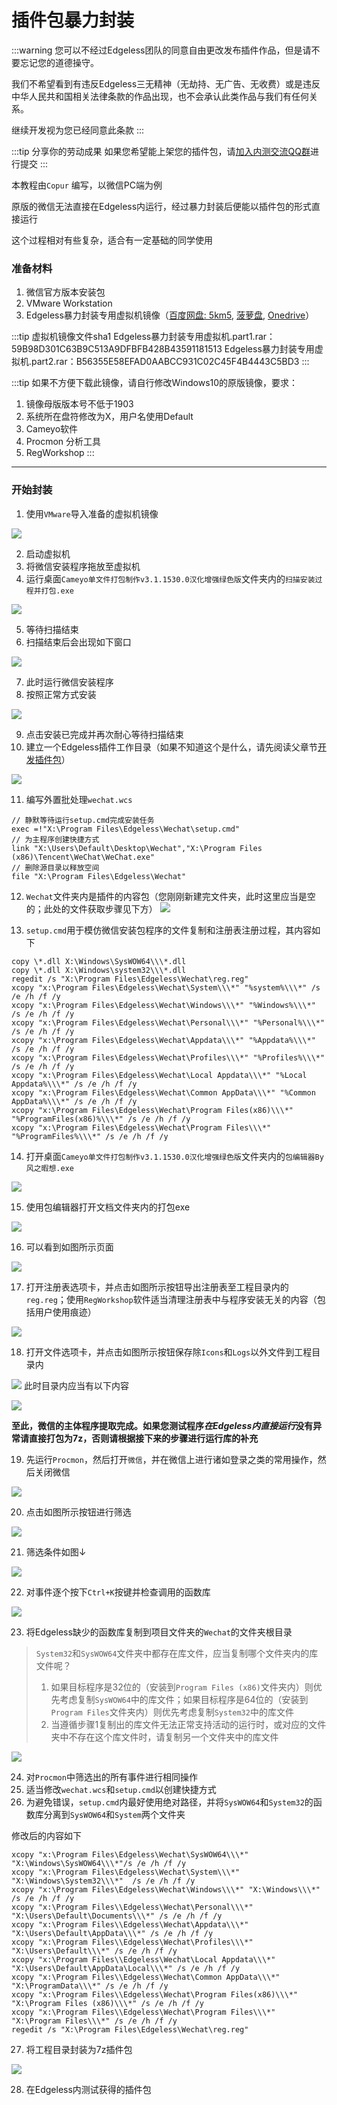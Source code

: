 # 插件包暴力封装
:::warning 您可以不经过Edgeless团队的同意自由更改发布插件作品，但是请不要忘记您的道德操守。

我们不希望看到有违反Edgeless三无精神（无劫持、无广告、无收费）或是违反中华人民共和国相关法律条款的作品出现，也不会承认此类作品与我们有任何关系。

继续开发视为您已经同意此条款
:::

:::tip 分享你的劳动成果
如果您希望能上架您的插件包，请[加入内测交流QQ群](https://home.edgeless.top/jump/qqg.html)进行提交
:::


本教程由`Copur` 编写，以微信PC端为例

原版的微信无法直接在Edgeless内运行，经过暴力封装后便能以插件包的形式直接运行

这个过程相对有些复杂，适合有一定基础的同学使用

### 准备材料
1. 微信官方版本安装包
2. VMware Workstation
3. Edgeless暴力封装专用虚拟机镜像（[百度网盘: 5km5](https://pan.baidu.com/s/1ohmM4XpESyu7YnNN2u63hg), [菠萝盘](https://my-file.cn/s/vJdpFx), [Onedrive](https://735f1109-my.sharepoint.com/:f:/g/personal/dongxiaotian_735f1109_onmicrosoft_com/EqrDMxdHclVHhBNf8usiNeMBgYjQxkYS5TH_f4NO6FYAAA)）

:::tip 虚拟机镜像文件sha1
Edgeless暴力封装专用虚拟机.part1.rar：59B98D301C63B9C513A9DFBFB428B43591181513
Edgeless暴力封装专用虚拟机.part2.rar：B56355E58EFAD0AABCC931C02C45F4B4443C5BD3
:::

:::tip
如果不方便下载此镜像，请自行修改Windows10的原版镜像，要求：

1. 镜像母版版本号不低于1903
2. 系统所在盘符修改为X，用户名使用Default
3. Cameyo软件
4. Procmon 分析工具
5. RegWorkshop
:::



------

### 开始封装
1. 使用`VMware`导入准备的虚拟机镜像

![](https://pineapple.edgeless.top/picbed/wiki/images/2_1581665552242.png)

2. 启动虚拟机
2. 将微信安装程序拖放至虚拟机
3. 运行桌面`Cameyo单文件打包制作v3.1.1530.0汉化增强绿色版`文件夹内的`扫描安装过程并打包.exe`

![](https://pineapple.edgeless.top/picbed/wiki/images/7_1581665615913.png)

5. 等待扫描结束
2. 扫描结束后会出现如下窗口

![](https://pineapple.edgeless.top/picbed/wiki/images/9_1581665635431.png)

7. 此时运行微信安装程序
2.  按照正常方式安装

![](https://pineapple.edgeless.top/picbed/wiki/images/11.png)

9.  点击安装已完成并再次耐心等待扫描结束
2. 建立一个Edgeless插件工作目录（如果不知道这个是什么，请先阅读父章节[开发插件包](plugin.md)）

![](https://pineapple.edgeless.top/picbed/wiki/images/14.png)

11. 编写外置批处理`wechat.wcs`
```
// 静默等待运行setup.cmd完成安装任务
exec =!"X:\Program Files\Edgeless\Wechat\setup.cmd"
// 为主程序创建快捷方式
link "X:\Users\Default\Desktop\Wechat","X:\Program Files (x86)\Tencent\WeChat\WeChat.exe"
// 删除源目录以释放空间
file "X:\Program Files\Edgeless\Wechat"
```

12.   `Wechat`文件夹内是插件的内容包（您刚刚新建完文件夹，此时这里应当是空的；此处的文件获取步骤见下方）
![](https://pineapple.edgeless.top/picbed/wiki/images/15.png)


13. `setup.cmd`用于模仿微信安装包程序的文件复制和注册表注册过程，其内容如下
```
copy \*.dll X:\Windows\SysWOW64\\\*.dll
copy \*.dll X:\Windows\system32\\\*.dll
regedit /s "X:\Program Files\Edgeless\Wechat\reg.reg"
xcopy "x:\Program Files\Edgeless\Wechat\System\\\*" "%system%\\\*" /s /e /h /f /y
xcopy "x:\Program Files\Edgeless\Wechat\Windows\\\*" "%Windows%\\\*" /s /e /h /f /y
xcopy "x:\Program Files\Edgeless\Wechat\Personal\\\*" "%Personal%\\\*" /s /e /h /f /y
xcopy "x:\Program Files\Edgeless\Wechat\Appdata\\\*" "%Appdata%\\\*" /s /e /h /f /y
xcopy "x:\Program Files\Edgeless\Wechat\Profiles\\\*" "%Profiles%\\\*" /s /e /h /f /y
xcopy "x:\Program Files\Edgeless\Wechat\Local Appdata\\\*" "%Local Appdata%\\\*" /s /e /h /f /y
xcopy "x:\Program Files\Edgeless\Wechat\Common AppData\\\*" "%Common AppData%\\\*" /s /e /h /f /y
xcopy "x:\Program Files\Edgeless\Wechat\Program Files(x86)\\\*" "%ProgramFiles(x86)%\\\*" /s /e /h /f /y
xcopy "x:\Program Files\Edgeless\Wechat\Program Files\\\*" "%ProgramFiles%\\\*" /s /e /h /f /y
```

  

14.  打开桌面`Cameyo单文件打包制作v3.1.1530.0汉化增强绿色版`文件夹内的`包编辑器By风之暇想.exe`

![](https://pineapple.edgeless.top/picbed/wiki/images/12.png)

15. 使用包编辑器打开文档文件夹内的打包exe

![](https://pineapple.edgeless.top/picbed/wiki/images/13.png)

16. 可以看到如图所示页面

![](https://pineapple.edgeless.top/picbed/wiki/images/16.png)

17. 打开注册表选项卡，并点击如图所示按钮导出注册表至工程目录内的`reg.reg`；使用`RegWorkshop`软件适当清理注册表中与程序安装无关的内容（包括用户使用痕迹）

![](https://pineapple.edgeless.top/picbed/wiki/images/17.png)

18. 打开文件选项卡，并点击如图所示按钮保存除`Icons`和`Logs`以外文件到工程目录内

![](https://pineapple.edgeless.top/picbed/wiki/images/18.png)
此时目录内应当有以下内容

![](https://pineapple.edgeless.top/picbed/wiki/images/15.png)

**至此，微信的主体程序提取完成。如果您测试程序*在Edgeless内直接运行*没有异常请直接打包为7z，否则请根据接下来的步骤进行运行库的补充**

19.  先运行`Procmon`，然后打开`微信`，并在微信上进行诸如登录之类的常用操作，然后关闭微信

![](https://pineapple.edgeless.top/picbed/wiki/images/19.png)

20. 点击如图所示按钮进行筛选

![](https://pineapple.edgeless.top/picbed/wiki/images/20.png)

21. 筛选条件如图↓

![](https://pineapple.edgeless.top/picbed/wiki/images/21.png)

22. 对事件逐个按下`Ctrl+K`按键并检查调用的函数库

![](https://pineapple.edgeless.top/picbed/wiki/images/22.png)

23. 将Edgeless缺少的函数库复制到项目文件夹的`Wechat`的文件夹根目录

>`System32`和`SysWOW64`文件夹中都存在库文件，应当复制哪个文件夹内的库文件呢？
>1. 如果目标程序是32位的（安装到`Program Files (x86)`文件夹内）则优先考虑复制`SysWOW64`中的库文件；如果目标程序是64位的（安装到`Program Files`文件夹内）则优先考虑复制`System32`中的库文件
>2. 当遵循步骤1复制出的库文件无法正常支持活动的运行时，或对应的文件夹中不存在这个库文件时，请复制另一个文件夹中的库文件

![](https://pineapple.edgeless.top/picbed/wiki/images/23.png)

24. 对`Procmon`中筛选出的所有事件进行相同操作
1. 适当修改`wechat.wcs`和`setup.cmd`以创建快捷方式
1. 为避免错误，`setup.cmd`内最好使用绝对路径，并将`SysWOW64`和`System32`的函数库分离到`SysWOW64`和`System`两个文件夹

修改后的内容如下
```
xcopy "x:\Program Files\Edgeless\Wechat\SysWOW64\\\*" "X:\Windows\SysWOW64\\\*"/s /e /h /f /y
xcopy "x:\Program Files\Edgeless\Wechat\System\\\*" "X:\Windows\System32\\\*"  /s /e /h /f /y
xcopy "x:\Program Files\Edgeless\Wechat\Windows\\\*" "X:\Windows\\\*" /s /e /h /f /y
xcopy "x:\Program Files\\Edgeless\Wechat\Personal\\\*" "X:\Users\Default\Documents\\\*" /s /e /h /f /y
xcopy "x:\Program Files\\Edgeless\Wechat\Appdata\\\*" "X:\Users\Default\AppData\\\*" /s /e /h /f /y
xcopy "x:\Program Files\\Edgeless\Wechat\Profiles\\\*" "X:\Users\Default\\\*" /s /e /h /f /y
xcopy "x:\Program Files\\Edgeless\Wechat\Local Appdata\\\*" "X:\Users\Default\AppData\Local\\\*" /s /e /h /f /y
xcopy "x:\Program Files\\Edgeless\Wechat\Common AppData\\\*" "X:\ProgramData\\\*" /s /e /h /f /y
xcopy "x:\Program Files\\Edgeless\Wechat\Program Files(x86)\\\*" "X:\Program Files (x86)\\\*" /s /e /h /f /y
xcopy "x:\Program Files\\Edgeless\Wechat\Program Files\\\*" "X:\Program Files\\\*" /s /e /h /f /y
regedit /s "X:\Program Files\Edgeless\Wechat\reg.reg"
```

27. 将工程目录封装为7z插件包

![](https://pineapple.edgeless.top/picbed/wiki/images/24.png)

28. 在Edgeless内测试获得的插件包